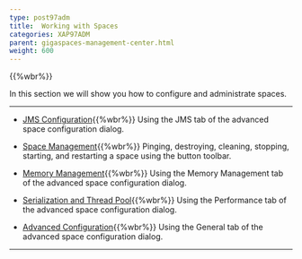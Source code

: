 ```yaml
---
type: post97adm
title:  Working with Spaces
categories: XAP97ADM
parent: gigaspaces-management-center.html
weight: 600
---
```


{{%wbr%}}


In this section we will show you how to configure and administrate spaces.

<hr/>

- [JMS Configuration](./space-jms---gigaspaces-browser.html){{%wbr%}}
Using the JMS tab of the advanced space configuration dialog.


- [Space Management](./space-maintenance---gigaspaces-browser.html){{%wbr%}}
Pinging, destroying, cleaning, stopping, starting, and restarting a space using the button toolbar.


- [Memory Management](./space-memory-management---gigaspaces-browser.html){{%wbr%}}
Using the Memory Management tab of the advanced space configuration dialog.

- [Serialization and Thread Pool](./space-serialization-and-engine-thread-pool---gigaspaces-browser.html){{%wbr%}}
Using the Performance tab of the advanced space configuration dialog.

- [Advanced Configuration](./space-timeout,-filters-and-lease-manager---gigaspaces-browser.html){{%wbr%}}
Using the General tab of the advanced space configuration dialog.

<hr/>

